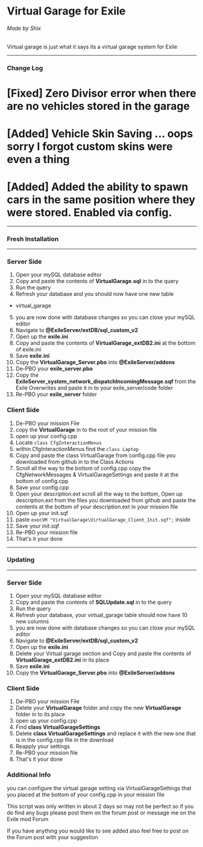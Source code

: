 # Virtual Garage for Exile
###### Made by Shix
Virtual garage is just what it says its a virtual garage system for Exile

---
### Change Log
# [Fixed] Zero Divisor error when there are no vehicles stored in the garage
# [Added] Vehicle Skin Saving ... oops sorry I forgot custom skins were even a thing
# [Added] Added the ability to spawn cars in the same position where they were stored. Enabled via config.
---
### Fresh Installation
---
### Server Side
1. Open your mySQL database editor
2. Copy and paste the contents of **VirtualGarage.sql** in to the query
3. Run the query
4. Refresh your database and you should now have one new table
  * virtual_garage
5. you are now done with database changes so you can close your mySQL editor
6. Navigate to **@ExileServer/extDB/sql_custom_v2**
7. Open up the **exile.ini**
8. Copy and paste the contents of **VirtualGarage_extDB2.ini** at the bottom of exile.ini
9. Save **exile.ini**
10. Copy the **VirtualGarage_Server.pbo** into **@ExileServer/addons**
11. De-PBO your **exile_server.pbo**
12. Copy the **ExileServer_system_network_dispatchIncomingMessage.sqf** from the Exile Overwrites and paste it in to your exile_server/code folder
13. Re-PBO your **exile_server** folder

### Client Side
1. De-PBO your mission File
2. copy the **VirtualGarage** in to the root of your mission file
3. open up your config.cpp
4. Locate `class CfgInteractionMenus`
5. within CfgInteractionMenus find the `class Laptop`
6. Copy and paste the class VirtualGarage from config.cpp file you downloaded from github in to the Class Actions
7. Scroll all the way to the bottom of config.cpp copy the CfgNetworkMessages & VirtualGarageSettings and paste it at the bottom of config.cpp
8. Save your config.cpp
9. Open your description.ext scroll all the way to the bottom, Open up description.ext from the files you downloaded from github and paste the contents at the bottom of your description.ext in your mission file
10. Open up your init.sqf
11. paste `execVM "VirtualGarage\VirtualGarage_Client_Init.sqf";` inside
12. Save your init.sqf
13. Re-PBO your mission file
14. That's it your done

---
### Updating
---
### Server Side
1. Open your mySQL database editor
2. Copy and paste the contents of **SQLUpdate.sql** in to the query
3. Run the query
4. Refresh your database, your virtual_garage table should now have 10 new columns
5. you are now done with database changes so you can close your mySQL editor
6. Navigate to **@ExileServer/extDB/sql_custom_v2**
7. Open up the **exile.ini**
8. Delete your Virtual garage section and Copy and paste the contents of **VirtualGarage_extDB2.ini** in its place
9. Save **exile.ini**
10. Copy the **VirtualGarage_Server.pbo** into **@ExileServer/addons**

### Client Side
1. De-PBO your mission File
2. Delete your **VirtualGarage** folder and copy the new **VirtualGarage** folder in to its place
3. open up your config.cpp
4. Find **class VirtualGarageSettings**
5. Delete **class VirtualGarageSettings** and replace it with the new one that is in the config.cpp file in the download
6. Reapply your settings
7. Re-PBO your mission file
8. That's it your done

### Additional Info
you can configure the virtual garage setting via VirtualGarageSettings that you placed at the bottom of your config.cpp in your mission file

This script was only written in about 2 days so may not be perfect so if you do find any bugs please post them on the forum post or message me on the Exile mod Forum

If you have anything you would like to see added also feel free to post on the Forum post with your suggestion
